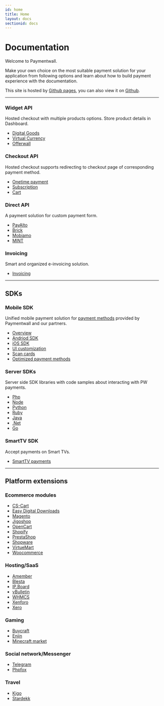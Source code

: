 ```yaml
---
id: home
title: Home
layout: docs
sectionid: docs
---
```


# Documentation

Welcome to Paymentwall. 

Make your own choice on the most suitable payment solution for your application from following options and learn about how to build payment experience with the documentation.

This site is hosted by [Github pages](https://pages.github.com/), you can also view it on [Github](https://github.com/paymentwall/paymentwall.github.io).

***

<div class="docs-ul-box">
    <div class="docs-ul-box-item"> 
        <div>
            <h3>Widget API</h3>
            <p>
            Hosted checkout with multiple products options. Store product details in Dashboard.
            </p>
            <ul>
                <li class="docs-ul-box-li">
                    <a class="docs-ul-box-li-link" href="">Digital Goods</a>
                </li>
                <li class="docs-ul-box-li">
                    <a class="docs-ul-box-li-link" href="">Virtual Currency</a>
                </li>
                <li class="docs-ul-box-li">
                    <a class="docs-ul-box-li-link" href="">Offerwall</a>
                </li>
            </ul>
        </div>
    </div>
    <div class="docs-ul-box-item"> 
        <div>
            <h3 class="title">Checkout API</h3>
            <p>
            Hosted checkout supports redirecting to checkout page of corresponding payment method.
            </p>
            <ul>
                <li class="docs-ul-box-li">
                    <a class="docs-ul-box-li-link" href="">Onetime payment</a>
                </li>
                <li class="docs-ul-box-li">
                    <a class="docs-ul-box-li-link" href="">Subscription</a>
                </li>
                <li class="docs-ul-box-li">
                    <a class="docs-ul-box-li-link" href="">Cart</a>
                </li>
            </ul>
        </div>
    </div>
</div>

<div class="docs-ul-box">
    <div class="docs-ul-box-item"> 
        <div>
            <h3>Direct API</h3>
            <p>
            A payment solution for custom payment form.
            </p>
            <ul>
                <li class="docs-ul-box-li">
                    <a class="docs-ul-box-li-link" href="">PayAlto</a>
                </li>
                <li class="docs-ul-box-li">
                    <a class="docs-ul-box-li-link" href="">Brick</a>
                </li>
                <li class="docs-ul-box-li">
                    <a class="docs-ul-box-li-link" href="">Mobiamo</a>
                </li>
                <li class="docs-ul-box-li">
                    <a class="docs-ul-box-li-link" href="">MINT</a>
                </li>
            </ul>
        </div>
    </div>
    <div class="docs-ul-box-item"> 
        <div>
            <h3>Invoicing</h3>
            <p>
            Smart and organized e-invoicing solution.
            </p>
            <ul>
                <li class="docs-ul-box-li">
                    <a class="docs-ul-box-li-link" href="">Invoicing</a>
                </li>
            </ul>
        </div>
    </div>
</div>

***

## SDKs

<div class="docs-ul-box">
    <div class="docs-ul-box-item"> 
        <div>
            <h3>Mobile SDK</h3>
            <p>
            Unified mobile payment solution for <a href="https://www.paymentwall.com/payment-methods"> payment methods</a> provided by Paymentwall and our partners.
            </p>
            <ul>
                <li class="docs-ul-box-li">
                    <a class="docs-ul-box-li-link" href="">Overview</a>
                </li>
                <li class="docs-ul-box-li">
                    <a class="docs-ul-box-li-link" href="https://github.com/paymentwall/paymentwall-android-sdk">Andriod SDK</a>
                </li>
                <li class="docs-ul-box-li">
                    <a class="docs-ul-box-li-link" href="https://github.com/paymentwall/paymentwall-ios-sdk">iOS SDK</a>
                </li>
                <li class="docs-ul-box-li">
                    <a class="docs-ul-box-li-link" href="">UI customization</a>
                </li>
                <li class="docs-ul-box-li">
                    <a class="docs-ul-box-li-link" href="">Scan cards</a>
                </li>
                <li class="docs-ul-box-li">
                    <a class="docs-ul-box-li-link" href="">Optimized payment methods</a>
                </li>
            </ul>
        </div>
    </div>
    <div class="docs-ul-box-item"> 
        <div>
            <h3>Server SDKs</h3>
            <p> 
            Server side SDK libraries with code samples about interacting with PW payments.
            </p>
            <ul>
                <li class="docs-ul-box-li">
                    <a class="docs-ul-box-li-link" href="https://github.com/paymentwall/paymentwall-php">Php</a>
                </li>
                <li class="docs-ul-box-li">
                    <a class="docs-ul-box-li-link" href="https://github.com/paymentwall/paymentwall-node">Node</a>
                </li>
                <li class="docs-ul-box-li">
                    <a class="docs-ul-box-li-link" href="https://github.com/paymentwall/paymentwall-python">Python</a>
                </li>
                <li class="docs-ul-box-li">
                    <a class="docs-ul-box-li-link" href="https://github.com/paymentwall/paymentwall-ruby">Ruby</a>
                </li>
                <li class="docs-ul-box-li">
                    <a class="docs-ul-box-li-link" href="https://github.com/paymentwall/paymentwall-java">Java</a>
                </li>
                <li class="docs-ul-box-li">
                    <a class="docs-ul-box-li-link" href="https://github.com/paymentwall/paymentwall-dotnet">.Net</a>
                </li>
                <li class="docs-ul-box-li">
                    <a class="docs-ul-box-li-link" href="https://github.com/paymentwall/paymentwall-go">Go</a>
                </li>
            </ul>
        </div>
    </div>
</div>

<div class="docs-ul-box">
    <div class="docs-ul-box-item"> 
        <div>
            <h3 class="title">SmartTV SDK</h3>
            <p>
            Accept payments on Smart TVs. <br> 
            </p>
            <ul>
                <li class="docs-ul-box-li">
                    <a class="docs-ul-box-li-link" href="">SmartTV payments</a>
                </li>
            </ul>
        </div>
    </div>
</div>

*** 

## Platform extensions

<div class="docs-ul-box">
    <div class="docs-ul-box-item"> 
        <div>
            <h3 class="title">Ecommerce modules</h3>
            <ul>
                <li class="docs-ul-box-li">
                    <a class="docs-ul-box-li-link" href="">CS-Cart</a>
                </li>
                <li class="docs-ul-box-li">
                    <a class="docs-ul-box-li-link" href="">Easy Digital Downloads</a>
                </li>
                <li class="docs-ul-box-li">
                    <a class="docs-ul-box-li-link" href="">Magento</a>
                </li>
                <li class="docs-ul-box-li">
                    <a class="docs-ul-box-li-link" href="">Jigoshop</a>
                </li>
                <li class="docs-ul-box-li">
                    <a class="docs-ul-box-li-link" href="">OpenCart</a>
                </li>
                <li class="docs-ul-box-li">
                    <a class="docs-ul-box-li-link" href="">Shopify</a>
                </li>
                <li class="docs-ul-box-li">
                    <a class="docs-ul-box-li-link" href="">PrestaShop</a>
                </li>
                <li class="docs-ul-box-li">
                    <a class="docs-ul-box-li-link" href="">Shopware</a>
                </li>
                <li class="docs-ul-box-li">
                    <a class="docs-ul-box-li-link" href="">VirtueMart</a>
                </li>
                <li class="docs-ul-box-li">
                    <a class="docs-ul-box-li-link" href="">Woocommerce</a>
                </li>
            </ul>
        </div>
    </div>
    <div class="docs-ul-box-item"> 
        <div>
            <h3 class="title">Hosting/SaaS</h3>
            <ul>
                <li class="docs-ul-box-li">
                    <a class="docs-ul-box-li-link" href="">Amember</a>
                </li>
                <li class="docs-ul-box-li">
                    <a class="docs-ul-box-li-link" href="">Blesta</a>
                </li>
                <li class="docs-ul-box-li">
                    <a class="docs-ul-box-li-link" href="">IP.Board</a>
                </li>
                <li class="docs-ul-box-li">
                    <a class="docs-ul-box-li-link" href="">vBulletin</a>
                </li>
                <li class="docs-ul-box-li">
                    <a class="docs-ul-box-li-link" href="">WHMCS</a>
                </li>
                <li class="docs-ul-box-li">
                    <a class="docs-ul-box-li-link" href="">Xenforo</a>
                </li>
                <li class="docs-ul-box-li">
                    <a class="docs-ul-box-li-link" href="">Xero</a>
                </li>
            </ul>
        </div>
    </div>
</div>

<div class="docs-ul-box">
    <div class="docs-ul-box-item"> 
        <div>
            <h3>Gaming</h3>
            <ul>
                <li class="docs-ul-box-li">
                    <a class="docs-ul-box-li-link" href="">Buycraft</a>
                </li>
                <li class="docs-ul-box-li">
                    <a class="docs-ul-box-li-link" href="">Enjin</a>
                </li>
                <li class="docs-ul-box-li">
                    <a class="docs-ul-box-li-link" href="">Minecraft market</a>
                </li>
            </ul>
        </div>
    </div>
    <div class="docs-ul-box-item"> 
        <div>
            <h3>Social network/Messenger</h3>
            <ul>
                <li class="docs-ul-box-li">
                    <a class="docs-ul-box-li-link" href="">Telegram</a>
                </li>
                <li class="docs-ul-box-li">
                    <a class="docs-ul-box-li-link" href="">Phpfox</a>
                </li>
            </ul>
        </div>
    </div>
</div>

<div class="docs-ul-box">
    <div class="docs-ul-box-item"> 
        <div>
            <h3>Travel</h3>
            <ul>
                <li class="docs-ul-box-li">
                    <a class="docs-ul-box-li-link" href="">Kigo</a>
                </li>
                <li class="docs-ul-box-li">
                    <a class="docs-ul-box-li-link" href="">Stardekk</a>
                </li>
            </ul>
        </div>
    </div>
</div>